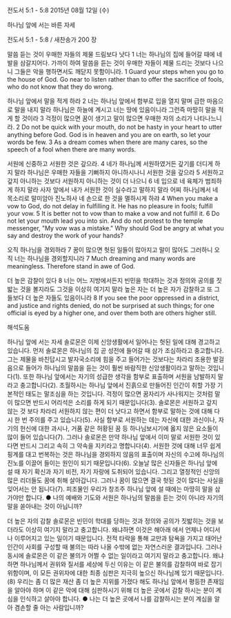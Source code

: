 전도서 5:1 - 5:8 
2015년 08월 12일 (수)

하나님 앞에 서는 바른 자세 



전도서 5:1 - 5:8 / 새찬송가 200 장


말씀 듣는 것이 우매한 자들의 제물 드림보다 낫다
1 너는 하나님의 집에 들어갈 때에 네 발을 삼갈지어다. 가까이 하여 말씀을 듣는 것이 우매한 자들이 제물 드리는 것보다 나으니 그들은 악을 행하면서도 깨닫지 못함이니라. 
1 Guard your steps when you go to the house of God. Go near to listen rather than to offer the sacrifice of fools, who do not know that they do wrong. 

하나님 앞에서 말을 적게 하라
2 너는 하나님 앞에서 함부로 입을 열지 말며 급한 마음으로 말을 내지 말라 하나님은 하늘에 계시고 너는 땅에 있음이니라 그런즉 마땅히 말을 적게 할 것이라 3 걱정이 많으면 꿈이 생기고 말이 많으면 우매한 자의 소리가 나타나느니라. 
2 Do not be quick with your mouth, do not be hasty in your heart to utter anything before God. God is in heaven and you are on earth, so let your words be few. 3 As a dream comes when there are many cares, so the speech of a fool when there are many words.

서원에 신중하고 서원한 것은 갚으라.
4 네가 하나님께 서원하였거든 갚기를 더디게 하지 말라 하나님은 우매한 자들을 기뻐하지 아니하시나니 서원한 것을 갚으라 5 서원하고 갚지 아니하는 것보다 서원하지 아니하는 것이 더 나으니 6 네 입으로 네 육체가 범죄하게 하지 말라 사자 앞에서 내가 서원한 것이 실수라고 말하지 말라 어찌 하나님께서 네 목소리로 말미암아 진노하사 네 손으로 한 것을 멸하시게 하랴 
4 When you make a vow to God, do not delay in fulfilling it. He has no pleasure in fools; fulfill your vow. 5 It is better not to vow than to make a vow and not fulfill it. 6 Do not let your mouth lead you into sin. And do not protest to the temple messenger, "My vow was a mistake." Why should God be angry at what you say and destroy the work of your hands? 

오직 하나님을 경외하라
7 꿈이 많으면 헛된 일들이 많아지고 말이 많아도 그러하니 오직 너는 하나님을 경외할지니라 
7 Much dreaming and many words are meaningless. Therefore stand in awe of God.  

더 높은 감찰이 있다
8 너는 어느 지방에서든지 빈민을 학대하는 것과 정의와 공의를 짓밟는 것을 볼지라도 그것을 이상히 여기지 말라 높은 자는 더 높은 자가 감찰하고 또 그들보다 더 높은 자들도 있음이니라
8 If you see the poor oppressed in a district, and justice and rights denied, do not be surprised at such things; for one official is eyed by a higher one, and over them both are others higher still.

해석도움





하나님 앞에 서는 자세
솔로몬은 이제 신앙생활에서 일어나는 헛된 일에 대해 경고하고 있습니다. 먼저 솔로몬은 하나님의 집 곧 성전에 들어갈 때 삼가 조심하라고 충고합니다. 그는 제물을 바친답시고 발자국소리에 힘을 주고 들어가는 것보다는 차라리 조용한 발걸음으로 들어가 하나님의 말씀을 듣는 것이 훨씬 바람직한 신앙생활이라고 말하는 것입니다(1). 또한 하나님 앞에서는 자기의 성급한 생각을 함부로 표출하며 서원을 남발하지 말라고 충고합니다(2). 초월하시는 하나님 앞에서 진흙으로 만들어진 인간이 취할 가장 기본적인 태도는 말조심을 하는 것입니다. 걱정이 많으면 꿈자리가 사나워지는 것처럼 말이 많으면 반드시 어리석은 소리를 하게 되기 때문입니다(3). 솔로몬은 서원하고 갚지 않는 것 보다 차라리 서원하지 않는 편이 더 낫다고 하면서 함부로 말하는 것에 대해 다시 한 번 주의를 주고 있습니다(5). 사실 함부로 서원하는 데는 자신에 대한 과신이나, 자기의 헌신에 대한 과시나, 거품 같은 허황된 꿈 등 하나님보시기에 옳지 않은 요소들이 많이 들어 있습니다(7). 그러나 솔로몬은 만약 하나님 앞에서 이미 말로 서원한 것이 있다면 반드시 그리고 속히 그 약속을 지키라고 명합니다(4). 서원한 것에 대해 너무 쉽게 핑계를 대고 번복하는 것은 하나님을 경외하지 않음의 표출이며 자신의 수고에 하나님의 진노를 이끌어 들이는 원인이 되기 때문입니다(6). 오늘날 많은 신자들은 하나님 앞에 설 때 자기 확신과 자기 비전, 자기 자랑에 도취되어 있습니다. 그리고 열정적인 신앙의 많은 리더들도 꿈에 취해 살아갑니다. 그러나 꿈이 많으면 결국 헛된 것이 많다는 사실을 잊어서는 안 됩니다(7). 피조물인 우리가 창조주 하나님 앞에 설 때에는 마땅히 말을 삼가야만 합니다. 
● 나의 예배와 기도와 서원은 하나님의 말씀을 듣는 것이 아니라 자기의 말을 쏟아내는 것이 아닙니까?

더 높은 자의 감찰
솔로몬은 빈민이 학대를 당하는 것과 정의와 공의가 짓밟히는 것을 보더라도 이상히 여기지 말라고 충고합니다. 왜냐하면 이것은 해아래 에서 언제나 어디서나 이루어지고 있는 일이기 때문입니다. 전적 타락을 통해 교만과 탐욕을 가지고 태어난 인간이 사회를 구성할 때 불의는 따라 나올 수밖에 없는 자연스러운 결과입니다. 그러나 동시에 솔로몬은 이 같은 불의가 어쩔 수 없는 일이라고 여기지 말라고 충고합니다. 왜냐하면 하나님께서 권위와 질서를 세상에 두신 이유는 이 같은 불의를 감찰하여 바로 잡기 위함이며, 이 모든 권위자에 대한 최종 심판은 지극히 높으신 하나님께 있기 때문입니다.(8) 우리는 좀 더 많은 재산 좀 더 높은 지위를 가졌다 해도 하나님 앞에서 평등한 존재임을 알아야 하며 이 같은 악에 대해 심판하시기 위해 더 높은 곳에서 감찰 하시는 분이 계심을 인식하고 살아야 합니다.
● 나는 더 높은 곳에서 나를 감찰하시는 분이 계심을 알아 겸손할 줄 아는 사람입니까?